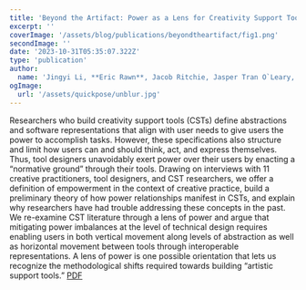```yaml
---
title: 'Beyond the Artifact: Power as a Lens for Creativity Support Tools'
excerpt: ''
coverImage: '/assets/blog/publications/beyondtheartifact/fig1.png'
secondImage: ''
date: '2023-10-31T05:35:07.322Z'
type: 'publication'
author:
  name: 'Jingyi Li, **Eric Rawn**, Jacob Ritchie, Jasper Tran O`Leary, and Sean Follmer - **UIST ’23 Paper**'
ogImage:
  url: '/assets/quickpose/unblur.jpg'
---
```


Researchers who build creativity support tools (CSTs) define abstractions
and software representations that align with user needs
to give users the power to accomplish tasks. However, these specifications
also structure and limit how users can and should think,
act, and express themselves. Thus, tool designers unavoidably exert
power over their users by enacting a “normative ground” through
their tools. Drawing on interviews with 11 creative practitioners,
tool designers, and CST researchers, we offer a definition of empowerment
in the context of creative practice, build a preliminary
theory of how power relationships manifest in CSTs, and explain
why researchers have had trouble addressing these concepts in the
past. We re-examine CST literature through a lens of power and
argue that mitigating power imbalances at the level of technical
design requires enabling users in both vertical movement along
levels of abstraction as well as horizontal movement between tools
through interoperable representations. A lens of power is one possible
orientation that lets us recognize the methodological shifts
required towards building “artistic support tools.”
[PDF](/assets/blog/publications/beyondtheartifact/BeyondTheArtifact_UIST23.pdf)